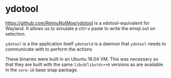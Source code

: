 # ydotool

https://github.com/ReimuNotMoe/ydotool is a xdotool-equivalent for Wayland. It allows us to simulate a ctrl-v paste to write the emoji out on selection.

`ydotool` is a the application itself
`ydotoold` is a daemon that `ydotool` needs to communicate with to perform the actions

These binaries were built in an Ubuntu 18.04 VM. This was necessary so that they are built with the same `libc6`/`libstdc++6` versions as are available in the `core-18` base snap package.
